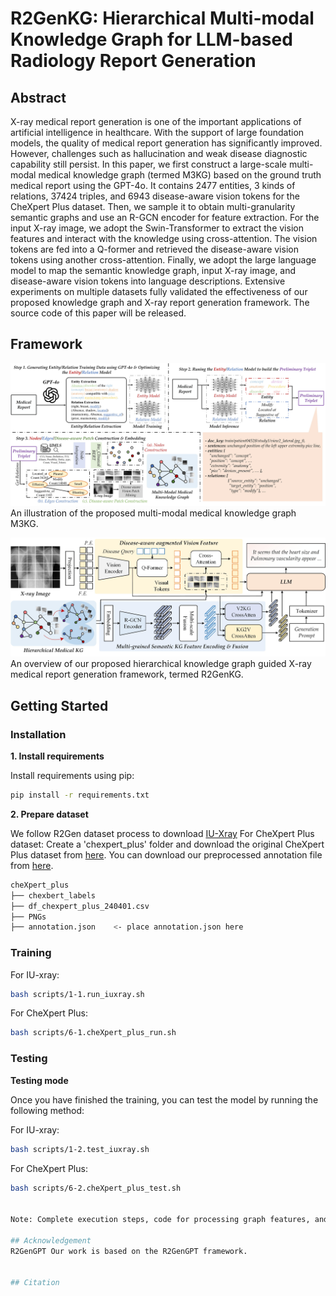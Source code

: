 # R2GenKG: Hierarchical Multi-modal Knowledge Graph for LLM-based Radiology Report Generation

## Abstract 
X-ray medical report generation is one of the important applications of artificial intelligence in healthcare. With the support of large foundation models, the quality of medical report generation has significantly improved. However, challenges such as hallucination and weak disease diagnostic capability still persist. In this paper, we first construct a large-scale multi-modal medical knowledge graph (termed M3KG) based on the ground truth medical report using the GPT-4o. It contains 2477 entities, 3 kinds of relations, 37424 triples, and 6943 disease-aware vision tokens for the CheXpert Plus dataset. Then, we sample it to obtain multi-granularity semantic graphs and use an R-GCN encoder for feature extraction. For the input X-ray image, we adopt the Swin-Transformer to extract the vision features and interact with the knowledge using cross-attention. The vision tokens are fed into a Q-former and retrieved the disease-aware vision tokens using another cross-attention. Finally, we adopt the large language model to map the semantic knowledge graph, input X-ray image, and disease-aware vision tokens into language descriptions. Extensive experiments on multiple datasets fully validated the effectiveness of our proposed knowledge graph and X-ray report generation framework. The source code of this paper will be released. 



## Framework  

![overview](https://github.com/Event-AHU/Medical_Image_Analysis/blob/main/R2GenKG/figures/KG_construction.jpg)
An illustration of the proposed multi-modal medical knowledge graph M3KG.

![overview](https://github.com/Event-AHU/Medical_Image_Analysis/blob/main/R2GenKG/figures/R2GenKG_framework.jpg)
An overview of our proposed hierarchical knowledge graph guided X-ray medical report generation framework, termed R2GenKG.


## Getting Started
### Installation

**1. Install requirements**

Install requirements using pip:

```bash
pip install -r requirements.txt
```


**2. Prepare dataset**

We follow R2Gen dataset process to download [IU-Xray](https://drive.google.com/file/d/1c0BXEuDy8Cmm2jfN0YYGkQxFZd2ZIoLg/view) 
For CheXpert Plus dataset: Create a 'chexpert_plus' folder and download the original CheXpert Plus dataset from [here](https://stanfordaimi.azurewebsites.net/datasets/5158c524-d3ab-4e02-96e9-6ee9efc110a1). You can download our preprocessed annotation file from [here](https://drive.google.com/file/d/1vjh8GXaFQYJXJeLaxLnFtvZxuSZscQd_/view?usp=sharing).



```bash
cheXpert_plus 
├── chexbert_labels
├── df_chexpert_plus_240401.csv
├── PNGs
├── annotation.json    <- place annotation.json here
```


### Training

For IU-xray:
```bash
bash scripts/1-1.run_iuxray.sh
```

For CheXpert Plus:
```bash
bash scripts/6-1.cheXpert_plus_run.sh
```

### Testing 

**Testing mode**

Once you have finished the training, you can test the model by running the following method:

For IU-xray:
```bash
bash scripts/1-2.test_iuxray.sh
```

For CheXpert Plus:
```bash
bash scripts/6-2.cheXpert_plus_test.sh


Note: Complete execution steps, code for processing graph features, and weights will be uploaded later.

## Acknowledgement
R2GenGPT Our work is based on the R2GenGPT framework.


## Citation
```

```


